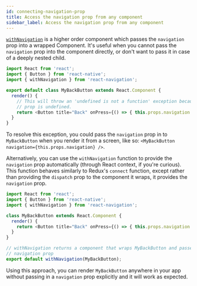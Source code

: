 ```yaml
---
id: connecting-navigation-prop
title: Access the navigation prop from any component
sidebar_label: Access the navigation prop from any component
---
```


[`withNavigation`](with-navigation.html) is a higher order component which passes the `navigation` prop into a wrapped Component. It's useful when you cannot pass the `navigation` prop into the component directly, or don't want to pass it in case of a deeply nested child.

```javascript
import React from 'react';
import { Button } from 'react-native';
import { withNavigation } from 'react-navigation';

export default class MyBackButton extends React.Component {
  render() {
    // This will throw an 'undefined is not a function' exception because the navigation
    // prop is undefined.
    return <Button title="Back" onPress={() => { this.props.navigation.goBack() }} />;
  }
}
```

To resolve this exception, you could pass the `navigation` prop in to `MyBackButton` when you render it from a screen, like so: `<MyBackButton navigation={this.props.navigation} />`.

Alternatively, you can use the `withNavigation` function to provide the `navigation` prop automatically (through React context, if you're curious). This function behaves similarly to Redux's `connect` function, except rather than providing the `dispatch` prop to the component it wraps, it provides the `navigation` prop.

```js
import React from 'react';
import { Button } from 'react-native';
import { withNavigation } from 'react-navigation';

class MyBackButton extends React.Component {
  render() {
    return <Button title="Back" onPress={() => { this.props.navigation.goBack() }} />;
  }
}

// withNavigation returns a component that wraps MyBackButton and passes in the
// navigation prop
export default withNavigation(MyBackButton);
```

Using this approach, you can render `MyBackButton` anywhere in your app without passing in a `navigation` prop explicitly and it will work as expected.
